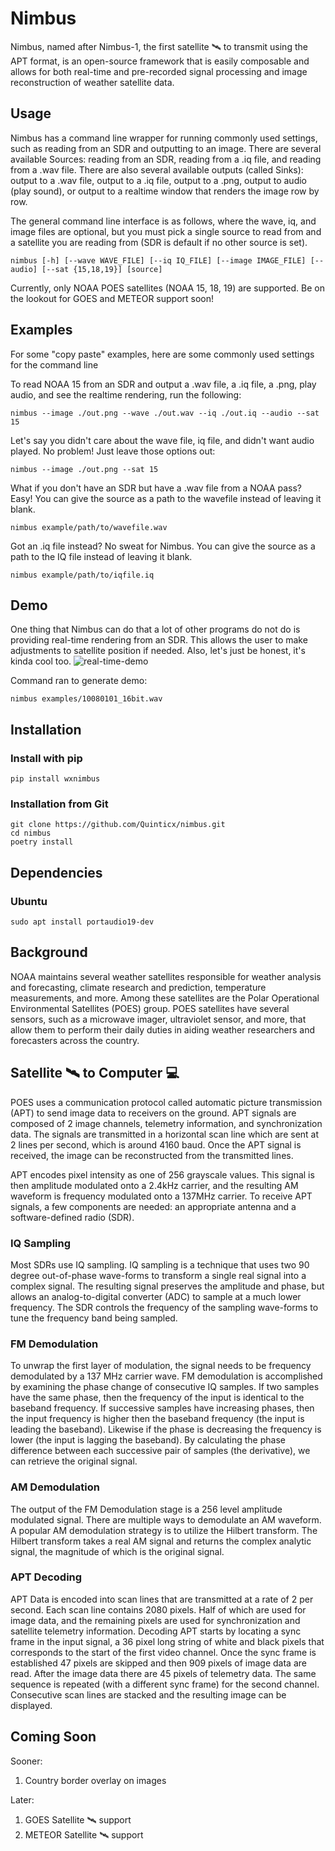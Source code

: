 # Nimbus
Nimbus, named after Nimbus-1, the first satellite 🛰️ to transmit using the APT format, is an open-source framework that is easily composable and allows for both real-time and pre-recorded signal processing and image reconstruction of weather satellite data.

## Usage
Nimbus has a command line wrapper for running commonly used settings, such as reading from an SDR and outputting to an image. There are several available Sources: reading from an SDR, reading from a .iq file, and reading from a .wav file. There are also several available outputs (called Sinks): output to a .wav file, output to a .iq file, output to a .png, output to audio (play sound), or output to a realtime window that renders the image row by row. 

The general command line interface is as follows, where the wave, iq, and image files are optional, but you must pick a single source to read from and a satellite you are reading from (SDR is default if no other source is set). 

```
nimbus [-h] [--wave WAVE_FILE] [--iq IQ_FILE] [--image IMAGE_FILE] [--audio] [--sat {15,18,19}] [source]
```
Currently, only NOAA POES satellites (NOAA 15, 18, 19) are supported. Be on the lookout for GOES and METEOR support soon!

## Examples
For some "copy paste" examples, here are some commonly used settings for the command line

To read NOAA 15 from an SDR and output a .wav file, a .iq file, a .png, play audio, and see the realtime rendering, run the following:
```
nimbus --image ./out.png --wave ./out.wav --iq ./out.iq --audio --sat 15
```

Let's say you didn't care about the wave file, iq file, and didn't want audio played. No problem! Just leave those options out:
```
nimbus --image ./out.png --sat 15
```

What if you don't have an SDR but have a .wav file from a NOAA pass? Easy! You can give the source as a path to the wavefile instead of leaving it blank.
```
nimbus example/path/to/wavefile.wav
```


Got an .iq file instead? No sweat for Nimbus. You can give the source as a path to the IQ file instead of leaving it blank.
```
nimbus example/path/to/iqfile.iq
```


## Demo
One thing that Nimbus can do that a lot of other programs do not do is providing real-time rendering from an SDR. This allows the user to make adjustments to satellite position if needed. Also, let's just be honest, it's kinda cool too. 
![real-time-demo](https://user-images.githubusercontent.com/32559461/162660124-d907e9eb-8290-4f05-af9a-3454110bb1c4.gif)

Command ran to generate demo:
```
nimbus examples/10080101_16bit.wav
```


## Installation
### Install with pip
```
pip install wxnimbus
```

### Installation from Git
```
git clone https://github.com/Quinticx/nimbus.git
cd nimbus 
poetry install 
```


## Dependencies
### Ubuntu
```
sudo apt install portaudio19-dev

```

## Background
NOAA maintains several weather satellites responsible for weather analysis and forecasting, climate research and prediction, temperature measurements, and more. Among these satellites are the Polar Operational Environmental Satellites (POES) group. POES satellites have several sensors, such as a microwave imager, ultraviolet sensor, and more, that allow them to perform their daily duties in aiding weather researchers and forecasters across the country. 

## Satellite 🛰️ to Computer 💻
POES uses a communication protocol called automatic picture transmission (APT) to send image data to receivers on the ground. APT signals are composed of 2 image channels, telemetry information, and synchronization data. The signals are transmitted in a horizontal scan line which are sent at 2 lines per second, which is around 4160 baud. Once the APT signal is received, the image can be reconstructed from the transmitted lines.

APT encodes pixel intensity as one of 256 grayscale values. This signal is then amplitude modulated onto a 2.4kHz carrier, and the resulting AM waveform is frequency modulated onto a 137MHz carrier. To receive APT signals, a few components are needed: an appropriate antenna and a software-defined radio (SDR).

### IQ Sampling
Most SDRs use IQ sampling. IQ sampling is a technique that uses two 90 degree out-of-phase wave-forms to transform a single real signal into a complex signal. The resulting signal preserves the amplitude and phase, but allows an analog-to-digital converter (ADC) to sample at a much lower frequency. The SDR controls the frequency of the sampling wave-forms to tune the frequency band being sampled.

### FM Demodulation 
To unwrap the first layer of modulation, the signal needs to be frequency demodulated by a 137 MHz carrier wave. FM demodulation is accomplished by examining the phase change of consecutive IQ samples. If two samples have the same phase, then the frequency of the input is identical to the baseband frequency. If successive samples have increasing phases, then the input frequency is higher then the baseband frequency (the input is leading the baseband). Likewise if the phase is decreasing the frequency is lower (the input is lagging the baseband). By calculating the phase difference between each successive pair of samples (the derivative), we can retrieve the original signal.

### AM Demodulation
The output of the FM Demodulation stage is a 256 level amplitude modulated signal. There are multiple ways to demodulate an AM waveform. A popular AM demodulation strategy is to utilize the Hilbert transform. The Hilbert transform takes a real AM signal and returns the complex analytic signal, the magnitude of which is the original signal. 

### APT Decoding
APT Data is encoded into scan lines that are transmitted at a rate of 2 per second. Each scan line contains 2080 pixels. Half of which are used for image data, and the remaining pixels are used for synchronization and satellite telemetry information. Decoding APT starts by locating a sync frame in the input signal, a 36 pixel long string of white and black pixels that corresponds to the start of the first video channel. Once the sync frame is established 47 pixels are skipped and then 909 pixels of image data are read. After the image data there are 45 pixels of telemetry data. The same sequence is repeated (with a different sync frame) for the second channel. Consecutive scan lines are stacked and the resulting image can be displayed.

## Coming Soon
Sooner:
1. Country border overlay on images 

Later:
1. GOES Satellite 🛰️ support
2. METEOR Satellite 🛰️ support

